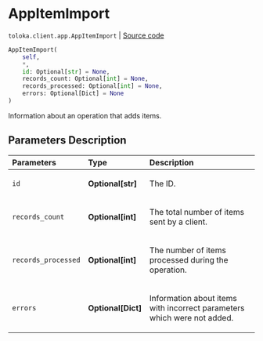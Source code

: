 # AppItemImport
`toloka.client.app.AppItemImport` | [Source code](https://github.com/Toloka/toloka-kit/blob/v1.2.1/src/client/app/__init__.py#L242)

```python
AppItemImport(
    self,
    *,
    id: Optional[str] = None,
    records_count: Optional[int] = None,
    records_processed: Optional[int] = None,
    errors: Optional[Dict] = None
)
```

Information about an operation that adds items.

## Parameters Description

| Parameters | Type | Description |
| :----------| :----| :-----------|
`id`|**Optional\[str\]**|<p>The ID.</p>
`records_count`|**Optional\[int\]**|<p>The total number of items sent by a client.</p>
`records_processed`|**Optional\[int\]**|<p>The number of items processed during the operation.</p>
`errors`|**Optional\[Dict\]**|<p>Information about items with incorrect parameters which were not added.</p>
